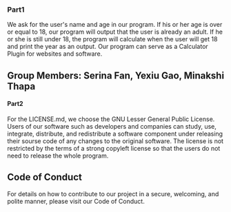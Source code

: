 ### Part1
We ask for the user's name and age in our program. If his or her age is over or equal to 18, our program will output that the user is already an adult. If he or she is still under 18, the program will calculate when the user will get 18 and print the year as an output. Our program can serve as a Calculator Plugin for websites and software.
## Group Members: Serina Fan, Yexiu Gao, Minakshi Thapa

#### Part2
For the LICENSE.md, we choose the GNU Lesser General Public License. Users of our software such as developers and companies can study, use, integrate, distribute, and redistribute a software component under releasing their sourse code of any changes to the original software. The license is not restricted by the terms of a strong copyleft license so that the users do not need to release the whole program. 

## Code of Conduct 
For details on how to contribute to our project in a secure, welcoming, and polite manner, please visit our Code of Conduct.





